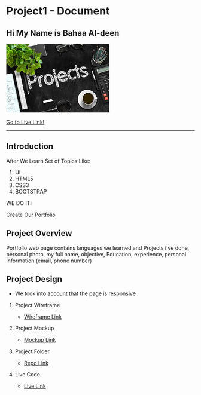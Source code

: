 # Project1 - Document
## Hi My Name is **Bahaa Al-deen**
![Markdown Logo](./image/images.jpg)

[Go to Live Link!](https://bahaa12edeen.github.io/Project1/)

***
## Introduction
After We Learn Set of Topics Like:

1. UI
1. HTML5
1. CSS3
1. BOOTSTRAP

WE DO IT!

Create Our Portfolio

## Project Overview

Portfolio web page contains languages we learned and Projects i've done,  personal photo,  my full name, objective, Education, experience, personal information (email, phone number)

## Project Design

* We took into account that the page is responsive

1. Project Wireframe
   * [Wireframe Link](https://github.com/bahaa12edeen/Project1/blob/main/mockup/wirframe-%231.pdf)

1. Project Mockup
   * [Mockup Link](https://github.com/bahaa12edeen/Project1/blob/main/mockup/mockup-%231.pdf)

1. Project Folder
   * [Repo Link](https://github.com/bahaa12edeen/Project1.git)

1. Live Code
   * [Live Link](https://bahaa12edeen.github.io/Project1/)